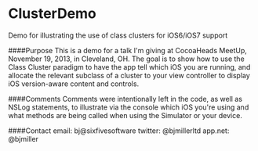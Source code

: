 ClusterDemo
===========

Demo for illustrating the use of class clusters for iOS6/iOS7 support

####Purpose
This is a demo for a talk I'm giving at CocoaHeads MeetUp, November 19, 2013, in Cleveland, OH. The goal is to show how to use the Class Cluster paradigm to have the app tell which iOS you are running, and allocate the relevant subclass of a cluster to your view controller to display iOS version-aware content and controls. 

####Comments
Comments were intentionally left in the code, as well as NSLog statements, to illustrate via the console which iOS you're using and what methods are being called when using the Simulator or your device.

####Contact
email: bj@sixfivesoftware
twitter: @bjmillerltd
app.net: @bjmiller

